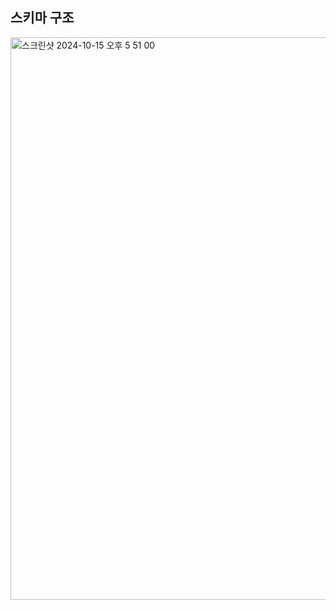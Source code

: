 ## 스키마 구조
<img width="900" alt="스크린샷 2024-10-15 오후 5 51 00" src="https://github.com/user-attachments/assets/0c9094b8-584c-4bd2-baac-cf0d1e92c837">

